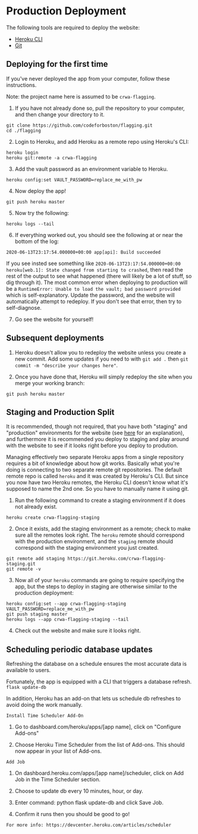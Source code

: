 # Production Deployment

The following tools are required to deploy the website:

- [Heroku CLI](https://devcenter.heroku.com/articles/heroku-cli)
- [Git](https://git-scm.com/book/en/v2/Getting-Started-Installing-Git)

## Deploying for the first time

If you've never deployed the app from your computer, follow these instructions.

Note: the project name here is assumed to be `crwa-flagging`.

1. If you have not already done so, pull the repository to your computer, and then change your directory to it.

```shell
git clone https://github.com/codeforboston/flagging.git
cd ./flagging
```

2. Login to Heroku, and add Heroku as a remote repo using Heroku's CLI:

```shell
heroku login
heroku git:remote -a crwa-flagging
```

3. Add the vault password as an environment variable to Heroku.

```shell
heroku config:set VAULT_PASSWORD=replace_me_with_pw
```

4. Now deploy the app!

```shell
git push heroku master
```

5. Now try the following:

```shell
heroku logs --tail
```

6. If everything worked out, you should see the following at or near the bottom of the log:

```shell
2020-06-13T23:17:54.000000+00:00 app[api]: Build succeeded
```

If you see insted see something like `2020-06-13T23:17:54.000000+00:00 heroku[web.1]: State changed from starting to crashed`, then read the rest of the output to see what happened (there will likely be a lot of stuff, so dig through it). The most common error when deploying to production will be a `RuntimeError: Unable to load the vault; bad password provided` which is self-explanatory. Update the password, and the website will automatically attempt to redeploy. If you don't see that error, then try to self-diagnose.

7. Go see the website for yourself!

## Subsequent deployments

1. Heroku doesn't allow you to redeploy the website unless you create a new commit. Add some updates if you need to with `git add .` then `git commit -m "describe your changes here"`.

2. Once you have done that, Heroku will simply redeploy the site when you merge your working branch:

```shell
git push heroku master
```

## Staging and Production Split

It is recommended, though not required, that you have both "staging" and "production" environments for the website (see [here](https://en.wikipedia.org/wiki/Deployment_environment#Staging) for an explanation), and furthermore it is recommended you deploy to staging and play around with the website to see if it looks right before you deploy to prodution.

Managing effectively two separate Heroku apps from a single repository requires a bit of knowledge about how git works. Basically what you're doing is connecting to two separate remote git repositories. The default remote repo is called `heroku` and it was created by Heroku's CLI. But since you now have two Heroku remotes, the Heroku CLI doesn't know what it's supposed to name the 2nd one. So you have to manually name it using git.

1. Run the following command to create a staging environment if it does not already exist.

```shell
heroku create crwa-flagging-staging
```

2. Once it exists, add the staging environment as a remote; check to make sure all the remotes look right. The `heroku` remote should correspond with the production environment, and the `staging` remote should correspond with the staging environment you just created.

```shell
git remote add staging https://git.heroku.com/crwa-flagging-staging.git
git remote -v
```

3. Now all of your `heroku` commands are going to require specifying the app, but the steps to deploy in staging are otherwise similar to the production deployment:

```shell
heroku config:set --app crwa-flagging-staging VAULT_PASSWORD=replace_me_with_pw
git push staging master
heroku logs --app crwa-flagging-staging --tail
```

4. Check out the website and make sure it looks right.

## Scheduling periodic database updates

Refreshing the database on a schedule ensures the most accurate data is available to users. 

Fortunately, the app is equipped with a CLI that triggers a database refresh.
```flask update-db```

In addition, Heroku has an add-on that lets us schedule db refreshes to avoid doing the work manually.

```Install Time Scheduler Add-On```
1. Go to dashboard.com/heroku/apps/[app name], click on "Configure Add-ons" 

2. Choose Heroku Time Scheduler from the list of Add-ons. This should now appear in your list of Add-ons.

```Add Job```
1. On dashboard.heroku.com/apps/[app name]/scheduler, click on Add Job in the Time Scheduler section.

2.  Choose to update db every 10 minutes, hour, or day. 

3. Enter command: python flask update-db and click Save Job.

4. Confirm it runs then you should be good to go!   

```For more info: https://devcenter.heroku.com/articles/scheduler``` 